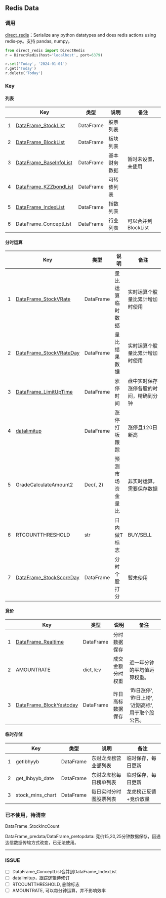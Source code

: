 ## Redis Data

### 调用

[direct_redis](https://github.com/yonghee12/direct-redis)：Serialize any python datatypes and does redis actions using redis-py。支持 pandas, numpy。

```python
from direct_redis import DirectRedis
r = DirectRedis(host='localhost', port=6379)

r.set('Today', '2024-01-01')
r.get('Today')
r.delete('Today')
```

### Key

#### 列表

|      | Key                                                       | 类型      | 说明             | 备注                                   |
| ---- | --------------------------------------------------------- | --------- | ---------------- | -------------------------------------- |
| 1    | [DataFrame_StockList](/server/DataFrame_StockList)       | DataFrame | 股票列表         |                                        |
| 2    | [DataFrame_BlockList](/server/DataFrame_BlockList)       | DataFrame | 板块列表         |                                        |
| 3    | [DataFrame_BaseInfoList](/server/DataFrame_BaseInfoList) | DataFrame | 基本财务数据     | 暂时未设置，未使用                     |
| 4    | [DataFrame_KZZbondList](/server/DataFrame_KZZbondList)   | DataFrame | 可转债列表       |                                        |
| 5    | [DataFrame_IndexList](/server/DataFrame_IndexList)       | DataFrame | 指数列表         |                                        |
| 6 | DataFrame_ConceptList   | DataFrame | 行业列表 | 可以合并到 BlockList |

#### 分时运算


|      | Key                                                         | 类型      | 说明             | 备注                                   |
| ---- | ----------------------------------------------------------- | --------- | ---------------- | -------------------------------------- |
| 1    | [DataFrame_StockVRate](/server/DataFrame_StockVRate)       | DataFrame | 量比运算临时数据 | 实时运算个股量比累计增加时使用         |
| 2    | [DataFrame_StockVRateDay](/server/DataFrame_StockVRateDay) | DataFrame | 量比结果数据     | 实时运算个股量比累计增加时使用         |
| 3    | [DataFrame_LimitUpTime](/server/DataFrame_LimitUpTime)     | DataFrame | 涨停时间         | 盘中实时保存涨停各股的时间，精确到分钟 |
| 4    | [datalimitup](/server/datalimitup)                         | DataFrame | 涨停打板跟踪     | 涨停且120日新高                        |
| 5    | GradeCalculateAmount2                                       | Dec(, 2)  | 预测市场资金量比 | 非实时运算，需要保存数据               |
| 6    | RTCOUNTTHRESHOLD                                            | str       | 日内做T标志      | BUY/SELL                               |
| 7    | [DataFrame_StockScoreDay](/server/DataFrame_StockScoreDay) | DataFrame | 分时个股打分     | 暂未使用                               |

#### 竞价

|      | Key                                                         | 类型      | 说明             | 备注                                                |
| ---- | ----------------------------------------------------------- | --------- | ---------------- | --------------------------------------------------- |
| 1    | [DataFrame_Realtime](/server/DataFrame_Realtime)           | DataFrame | 分时数据保存     |                                                     |
| 2    | AMOUNTRATE                                                  | dict, k:v | 成交金额分时权重 | 近一年分钟的平均值运算权重。                        |
| 3    | [DataFrame_BlockYestoday](/server/DataFrame_BlockYestoday) | DataFrame | 昨日高标数据保存 | '昨日涨停', '昨日上榜', '近期高标',用于取个股公告。 |

#### 临时存储

|      | Key              | 类型      | 说明                   | 备注                  |
| ---- | ---------------- | --------- | ---------------------- | --------------------- |
| 1    | getlbhyyb        | DataFrame | 东财龙虎榜营业部列表   | 临时保存，每日更新    |
| 2    | get_lhbyyb_date  | DataFrame | 东财龙虎榜每日榜单列表 | 临时保存，每日更新    |
| 3    | stock_mins_chart | DataFrame | 每日实时分时图股票列表 | 龙虎榜正反馈+竞价放量 |



### 已不使用，待清空

DataFrame_StockIncCount

DataFrame_predata/DataFrame_pretopdata: 竞价15,20,25分钟数据保存，因通达信数据传输方式改变，已无法使用。



---

### ISSUE

- [ ] DataFrame_ConceptList合并到DataFrame_IndexList
- [ ] datalimitup，跟踪逻辑待修订
- [ ] RTCOUNTTHRESHOLD, 删除标志
- [ ] AMOUNTRATE, 可以每分钟运算，并不影响效率
